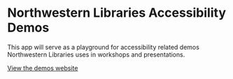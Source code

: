 # Northwestern Libraries Accessibility Demos

This app will serve as a playground for accessibility related demos Northwestern Libraries uses in workshops and presentations.

[View the demos website](https://nulib.github.io/accessibility-demo/)
